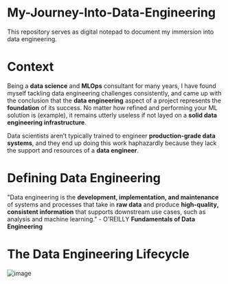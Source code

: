 # My-Journey-Into-Data-Engineering
This repository serves as digital notepad to document my immersion into data engineering. 

# Context

Being a **data science** and **MLOps** consultant for many years, I have found myself tackling data engineering challenges consistently, and came up with the conclusion that the **data engineering** aspect of a project represents the **foundation** of its success. No matter how refined and performing your ML solution is (example), it remains utterly useless if not layed on a **solid data engineering infrastructure**.      

Data scientists aren’t typically trained to engineer **production-grade data systems**, and
they end up doing this work haphazardly because they lack the support and resources
of a **data engineer**.
# Defining Data Engineering

"Data engineering is the **development, implementation, and maintenance** of systems
and processes that take in **raw data** and produce **high-quality, consistent information**
that supports downstream use cases, such as analysis and machine learning." -   O'REILLY **Fundamentals of Data Engineering**


# The Data Engineering Lifecycle

![image](https://github.com/oussama19985/My-Journey-Into-Data-Engineering/assets/61992717/461c8e2e-7ab9-4418-bb75-30832c27b0b1)
